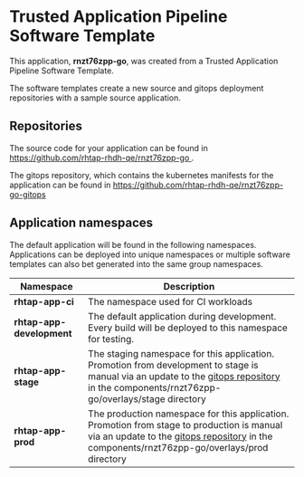 # Trusted Application Pipeline Software Template

This application, **rnzt76zpp-go**, was created from a Trusted Application Pipeline Software Template.

The software templates create a new source and gitops deployment repositories with a sample source application. 

## Repositories

The source code for your application can be found in [https://github.com/rhtap-rhdh-qe/rnzt76zpp-go ](https://github.com/rhtap-rhdh-qe/rnzt76zpp-go ).
 
The gitops repository, which contains the kubernetes manifests for the application can be found in 
[https://github.com/rhtap-rhdh-qe/rnzt76zpp-go-gitops ](https://github.com/rhtap-rhdh-qe/rnzt76zpp-go-gitops ) 

## Application namespaces 

The default application will be found in the following namespaces. Applications can be deployed into unique namespaces or multiple software templates can also bet generated into the same group namespaces.  

|  Namespace   |  Description   |  
| -------- | -------- |
| **rhtap-app-ci** | The namespace used for CI workloads |
| **rhtap-app-development** | The default application during development. Every build will be deployed to this namespace for testing. |
| **rhtap-app-stage** | The staging namespace for this application. Promotion from development to stage is manual via an update to the [gitops repository](https://github.com/rhtap-rhdh-qe/rnzt76zpp-go-gitops ) in the components/rnzt76zpp-go/overlays/stage directory |
| **rhtap-app-prod** | The production namespace for this application. Promotion from stage to production is manual via an update to the [gitops repository](https://github.com/rhtap-rhdh-qe/rnzt76zpp-go-gitops ) in the components/rnzt76zpp-go/overlays/prod directory |